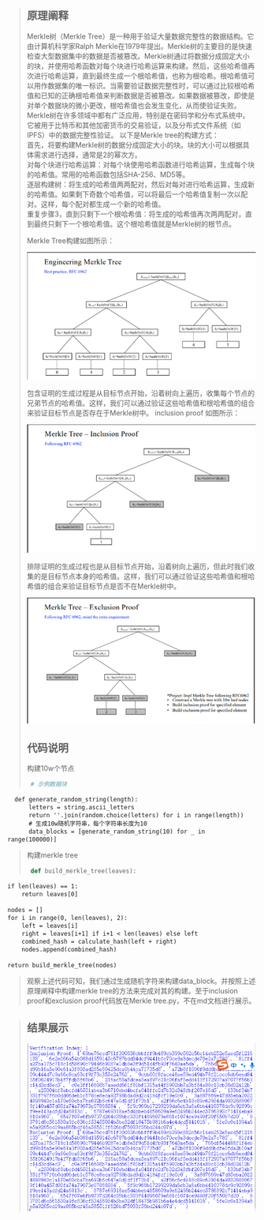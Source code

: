 > ## 原理阐释
> Merkle树（Merkle Tree）是一种用于验证大量数据完整性的数据结构。它由计算机科学家Ralph Merkle在1979年提出。Merkle树的主要目的是快速检查大型数据集中的数据是否被篡改。Merkle树通过将数据分成固定大小的块，并使用哈希函数对每个块进行哈希运算来构建。然后，这些哈希值再次进行哈希运算，直到最终生成一个根哈希值，也称为根哈希。根哈希值可以用作数据集的唯一标识。当需要验证数据完整性时，可以通过比较根哈希值和已知的正确根哈希值来判断数据是否被篡改。如果数据被篡改，即使是对单个数据块的微小更改，根哈希值也会发生变化，从而使验证失败。Merkle树在许多领域中都有广泛应用，特别是在密码学和分布式系统中。它被用于比特币和其他加密货币的交易验证，以及分布式文件系统（如IPFS）中的数据完整性验证。 
> 以下是Merkle tree的构建方式：  
> 首先，将要构建Merkle树的数据分成固定大小的块。块的大小可以根据具体需求进行选择，通常是2的幂次方。  
> 对每个块进行哈希运算：对每个块使用哈希函数进行哈希运算，生成每个块的哈希值。常用的哈希函数包括SHA-256、MD5等。  
> 逐层构建树：将生成的哈希值两两配对，然后对每对进行哈希运算，生成新的哈希值。如果剩下奇数个哈希值，可以将最后一个哈希值复制一次以配对。这样，每个配对都生成一个新的哈希值。  
> 重复步骤3，直到只剩下一个根哈希值：将生成的哈希值再次两两配对，直到最终只剩下一个根哈希值。这个根哈希值就是Merkle树的根节点。  
> 
> Merkle Tree构建如图所示：
> 
>![enter image description here](1.png)
>
> 包含证明的生成过程是从目标节点开始，沿着树向上遍历，收集每个节点的兄弟节点的哈希值。这样，我们可以通过验证这些哈希值和根哈希值的组合来验证目标节点是否存在于Merkle树中。
> inclusion proof 如图所示：
>
> ![enter image description here](2.png)
>
> 排除证明的生成过程也是从目标节点开始，沿着树向上遍历，但此时我们收集的是目标节点本身的哈希值。这样，我们可以通过验证这些哈希值和根哈希值的组合来验证目标节点是否不在Merkle树中。
>
> ![enter image description here](3.png)
>
> 
> ## 代码说明
> 
> 构建10w个节点
> 
>    ```python
>     # 示例数据块
      def generate_random_string(length):
          letters = string.ascii_letters
          return ''.join(random.choice(letters) for i in range(length))
          # 生成10w随机字符串，每个字符串长度为10
          data_blocks = [generate_random_string(10) for _ in range(100000)]
>
>
>构建merkle tree
> 
>    ```python
>     def build_merkle_tree(leaves):
    if len(leaves) == 1:
        return leaves[0]
    
    nodes = []
    for i in range(0, len(leaves), 2):
        left = leaves[i]
        right = leaves[i+1] if i+1 < len(leaves) else left
        combined_hash = calculate_hash(left + right)
        nodes.append(combined_hash)
    
    return build_merkle_tree(nodes)
>观察上述代码可知，我们通过生成随机字符来构建data_block。并按照上述原理阐释中构建merkle tree的方法来完成对其的构建。至于inclusion proof和exclusion proof代码放在Merkle tree.py，不在md文档进行展示。

>## 结果展示
>
>![enter image description here](4.png)







